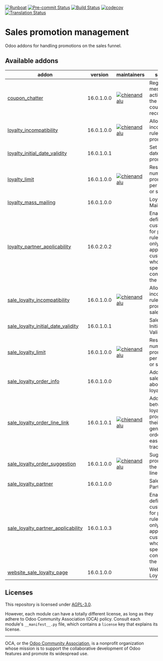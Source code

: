 
[![Runboat](https://img.shields.io/badge/runboat-Try%20me-875A7B.png)](https://runboat.odoo-community.org/builds?repo=OCA/sale-promotion&target_branch=16.0)
[![Pre-commit Status](https://github.com/OCA/sale-promotion/actions/workflows/pre-commit.yml/badge.svg?branch=16.0)](https://github.com/OCA/sale-promotion/actions/workflows/pre-commit.yml?query=branch%3A16.0)
[![Build Status](https://github.com/OCA/sale-promotion/actions/workflows/test.yml/badge.svg?branch=16.0)](https://github.com/OCA/sale-promotion/actions/workflows/test.yml?query=branch%3A16.0)
[![codecov](https://codecov.io/gh/OCA/sale-promotion/branch/16.0/graph/badge.svg)](https://codecov.io/gh/OCA/sale-promotion)
[![Translation Status](https://translation.odoo-community.org/widgets/sale-promotion-16-0/-/svg-badge.svg)](https://translation.odoo-community.org/engage/sale-promotion-16-0/?utm_source=widget)

<!-- /!\ do not modify above this line -->

# Sales promotion management

Odoo addons for handling promotions on the sales funnel.

<!-- /!\ do not modify below this line -->

<!-- prettier-ignore-start -->

[//]: # (addons)

Available addons
----------------
addon | version | maintainers | summary
--- | --- | --- | ---
[coupon_chatter](coupon_chatter/) | 16.0.1.0.0 | [![chienandalu](https://github.com/chienandalu.png?size=30px)](https://github.com/chienandalu) | Register messages and activities on the sale coupon records
[loyalty_incompatibility](loyalty_incompatibility/) | 16.0.1.0.0 | [![chienandalu](https://github.com/chienandalu.png?size=30px)](https://github.com/chienandalu) | Allows to set incompatibility rules between promotions
[loyalty_initial_date_validity](loyalty_initial_date_validity/) | 16.0.1.0.1 |  | Set a start date for a promotion
[loyalty_limit](loyalty_limit/) | 16.0.1.0.0 | [![chienandalu](https://github.com/chienandalu.png?size=30px)](https://github.com/chienandalu) | Restrict number of promotions per customer or salesman
[loyalty_mass_mailing](loyalty_mass_mailing/) | 16.0.1.0.0 |  | Loyalty Mass Mailing
[loyalty_partner_applicability](loyalty_partner_applicability/) | 16.0.2.0.2 |  | Enables the definition of a customer filter for promotion rules that will only be applied to customers who meet the specified conditions in the filter.
[sale_loyalty_incompatibility](sale_loyalty_incompatibility/) | 16.0.1.0.0 | [![chienandalu](https://github.com/chienandalu.png?size=30px)](https://github.com/chienandalu) | Allows to set incompatibility rules between promotions in sale orders
[sale_loyalty_initial_date_validity](sale_loyalty_initial_date_validity/) | 16.0.1.0.1 |  | Sale Loyalty Initial Date Validity
[sale_loyalty_limit](sale_loyalty_limit/) | 16.0.1.0.0 | [![chienandalu](https://github.com/chienandalu.png?size=30px)](https://github.com/chienandalu) | Restrict number of promotions per customer or salesman
[sale_loyalty_order_info](sale_loyalty_order_info/) | 16.0.1.0.0 |  | Add info on sale order about applied loyalties
[sale_loyalty_order_line_link](sale_loyalty_order_line_link/) | 16.0.1.0.1 | [![chienandalu](https://github.com/chienandalu.png?size=30px)](https://github.com/chienandalu) | Adds a link between loyalty programs and their generated order linesfor easing tracking
[sale_loyalty_order_suggestion](sale_loyalty_order_suggestion/) | 16.0.1.0.0 | [![chienandalu](https://github.com/chienandalu.png?size=30px)](https://github.com/chienandalu) | Suggest promotions in the sale order line
[sale_loyalty_partner](sale_loyalty_partner/) | 16.0.1.0.0 |  | Sale Loyalty Partner
[sale_loyalty_partner_applicability](sale_loyalty_partner_applicability/) | 16.0.1.0.3 |  | Enables the definition of a customer filter for promotion rules that will only be applied to customers who meet the specified conditions in the filter.
[website_sale_loyalty_page](website_sale_loyalty_page/) | 16.0.1.0.0 |  | Website Sale Loyalty Page

[//]: # (end addons)

<!-- prettier-ignore-end -->

## Licenses

This repository is licensed under [AGPL-3.0](LICENSE).

However, each module can have a totally different license, as long as they adhere to Odoo Community Association (OCA)
policy. Consult each module's `__manifest__.py` file, which contains a `license` key
that explains its license.

----
OCA, or the [Odoo Community Association](http://odoo-community.org/), is a nonprofit
organization whose mission is to support the collaborative development of Odoo features
and promote its widespread use.
